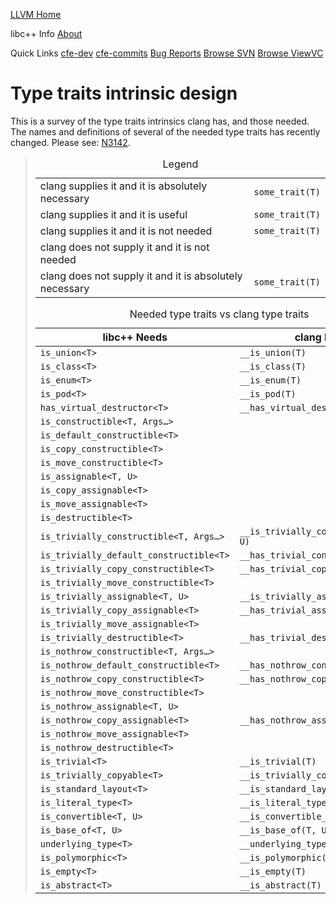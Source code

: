 [LLVM Home](http://llvm.org/)

libc++ Info [About](/index.html)

Quick Links [cfe-dev](http://lists.cs.uiuc.edu/mailman/listinfo/cfe-dev) [cfe-commits](http://lists.cs.uiuc.edu/mailman/listinfo/cfe-commits) [Bug Reports](http://llvm.org/bugs/) [Browse SVN](http://llvm.org/svn/llvm-project/libcxx/trunk/) [Browse ViewVC](http://llvm.org/viewvc/llvm-project/libcxx/trunk/)

Type traits intrinsic design
============================

This is a survey of the type traits intrinsics clang has, and those needed. The names and definitions of several of the needed type traits has recently changed. Please see: [N3142](http://www.open-std.org/jtc1/sc22/wg21/docs/papers/2010/n3142.html).

> <table><caption> Legend </caption><tbody><tr class="odd"><td>clang supplies it and it is absolutely necessary</td><td><code>some_trait(T)</code></td></tr><tr class="even"><td>clang supplies it and it is useful</td><td><code>some_trait(T)</code></td></tr><tr class="odd"><td>clang supplies it and it is not needed</td><td><code>some_trait(T)</code></td></tr><tr class="even"><td>clang does not supply it and it is not needed</td><td></td></tr><tr class="odd"><td>clang does not supply it and it is absolutely necessary</td><td><code>some_trait(T)</code></td></tr></tbody></table>
>
> <table><caption> Needed type traits vs clang type traits </caption><thead><tr class="header"><th>libc++ Needs</th><th>clang Has</th></tr></thead><tbody><tr class="odd"><td><code>is_union&lt;T&gt;</code></td><td><code>__is_union(T)</code></td></tr><tr class="even"><td><code>is_class&lt;T&gt;</code></td><td><code>__is_class(T)</code></td></tr><tr class="odd"><td><code>is_enum&lt;T&gt;</code></td><td><code>__is_enum(T)</code></td></tr><tr class="even"><td><code>is_pod&lt;T&gt;</code></td><td><code>__is_pod(T)</code></td></tr><tr class="odd"><td><code>has_virtual_destructor&lt;T&gt;</code></td><td><code>__has_virtual_destructor(T)</code></td></tr><tr class="even"><td><code>is_constructible&lt;T, Args…&gt;</code></td><td></td></tr><tr class="odd"><td><code>is_default_constructible&lt;T&gt;</code></td><td></td></tr><tr class="even"><td><code>is_copy_constructible&lt;T&gt;</code></td><td></td></tr><tr class="odd"><td><code>is_move_constructible&lt;T&gt;</code></td><td></td></tr><tr class="even"><td><code>is_assignable&lt;T, U&gt;</code></td><td></td></tr><tr class="odd"><td><code>is_copy_assignable&lt;T&gt;</code></td><td></td></tr><tr class="even"><td><code>is_move_assignable&lt;T&gt;</code></td><td></td></tr><tr class="odd"><td><code>is_destructible&lt;T&gt;</code></td><td></td></tr><tr class="even"><td><code>is_trivially_constructible&lt;T, Args…&gt;</code></td><td><code>__is_trivially_constructible(T, U)</code></td></tr><tr class="odd"><td><code>is_trivially_default_constructible&lt;T&gt;</code></td><td><code>__has_trivial_constructor(T)</code></td></tr><tr class="even"><td><code>is_trivially_copy_constructible&lt;T&gt;</code></td><td><code>__has_trivial_copy(T)</code></td></tr><tr class="odd"><td><code>is_trivially_move_constructible&lt;T&gt;</code></td><td></td></tr><tr class="even"><td><code>is_trivially_assignable&lt;T, U&gt;</code></td><td><code>__is_trivially_assignable(T, U)</code></td></tr><tr class="odd"><td><code>is_trivially_copy_assignable&lt;T&gt;</code></td><td><code>__has_trivial_assign(T)</code></td></tr><tr class="even"><td><code>is_trivially_move_assignable&lt;T&gt;</code></td><td></td></tr><tr class="odd"><td><code>is_trivially_destructible&lt;T&gt;</code></td><td><code>__has_trivial_destructor(T)</code></td></tr><tr class="even"><td><code>is_nothrow_constructible&lt;T, Args…&gt;</code></td><td></td></tr><tr class="odd"><td><code>is_nothrow_default_constructible&lt;T&gt;</code></td><td><code>__has_nothrow_constructor(T)</code></td></tr><tr class="even"><td><code>is_nothrow_copy_constructible&lt;T&gt;</code></td><td><code>__has_nothrow_copy(T)</code></td></tr><tr class="odd"><td><code>is_nothrow_move_constructible&lt;T&gt;</code></td><td></td></tr><tr class="even"><td><code>is_nothrow_assignable&lt;T, U&gt;</code></td><td></td></tr><tr class="odd"><td><code>is_nothrow_copy_assignable&lt;T&gt;</code></td><td><code>__has_nothrow_assign(T)</code></td></tr><tr class="even"><td><code>is_nothrow_move_assignable&lt;T&gt;</code></td><td></td></tr><tr class="odd"><td><code>is_nothrow_destructible&lt;T&gt;</code></td><td></td></tr><tr class="even"><td><code>is_trivial&lt;T&gt;</code></td><td><code>__is_trivial(T)</code></td></tr><tr class="odd"><td><code>is_trivially_copyable&lt;T&gt;</code></td><td><code>__is_trivially_copyable(T)</code></td></tr><tr class="even"><td><code>is_standard_layout&lt;T&gt;</code></td><td><code>__is_standard_layout(T)</code></td></tr><tr class="odd"><td><code>is_literal_type&lt;T&gt;</code></td><td><code>__is_literal_type(T)</code></td></tr><tr class="even"><td><code>is_convertible&lt;T, U&gt;</code></td><td><code>__is_convertible_to(T, U)</code></td></tr><tr class="odd"><td><code>is_base_of&lt;T, U&gt;</code></td><td><code>__is_base_of(T, U)</code></td></tr><tr class="even"><td><code>underlying_type&lt;T&gt;</code></td><td><code>__underlying_type(T)</code></td></tr><tr class="odd"><td><code>is_polymorphic&lt;T&gt;</code></td><td><code>__is_polymorphic(T)</code></td></tr><tr class="even"><td><code>is_empty&lt;T&gt;</code></td><td><code>__is_empty(T)</code></td></tr><tr class="odd"><td><code>is_abstract&lt;T&gt;</code></td><td><code>__is_abstract(T)</code></td></tr></tbody></table>
